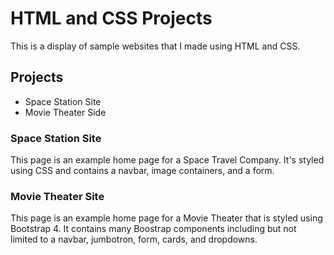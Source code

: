 # HTML and CSS Projects

This is a display of sample websites that I made using HTML and CSS.

## Projects
- Space Station Site
- Movie Theater Side


### Space Station Site

This page is an example home page for a Space Travel Company. It's styled using CSS and contains a navbar, image containers, and a form.

### Movie Theater Site

This page is an example home page for a Movie Theater that is styled using Bootstrap 4. It contains many Boostrap components including but not limited to a navbar, jumbotron, form, cards, and dropdowns.
